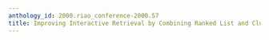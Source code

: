 ```yaml
---
anthology_id: 2000.riao_conference-2000.57
title: Improving Interactive Retrieval by Combining Ranked List and Clustering
---
```


